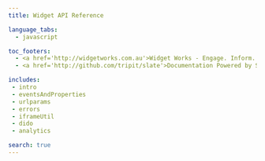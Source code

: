 ```yaml
---
title: Widget API Reference

language_tabs:
  - javascript

toc_footers:
  - <a href='http://widgetworks.com.au'>Widget Works - Engage. Inform. Convert</a>
  - <a href='http://github.com/tripit/slate'>Documentation Powered by Slate</a>

includes:
 - intro
 - eventsAndProperties
 - urlparams
 - errors
 - iframeUtil
 - dido
 - analytics

search: true
---
```

